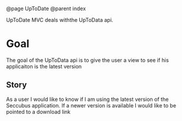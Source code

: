 @page UpToDate
@parent index
<!--
Copyright 2013 Frank Breedijk

Licensed under the Apache License, Version 2.0 (the "License");
you may not use this file except in compliance with the License.
You may obtain a copy of the License at

http://www.apache.org/licenses/LICENSE-2.0

Unless required by applicable law or agreed to in writing, software
distributed under the License is distributed on an "AS IS" BASIS,
WITHOUT WARRANTIES OR CONDITIONS OF ANY KIND, either express or implied.
See the License for the specific language governing permissions and
limitations under the License.
*/
-->

UpToDate MVC deals withthe UpToData api.

Goal
====
The goal of the UpToData api is to give the user a view to see if his 
applicaiton is the latest version

Story
-----
As a user I would like to know if I am using the latest version of the Seccubus
application. If a newer version is available I would like to be pointed to a 
download link
